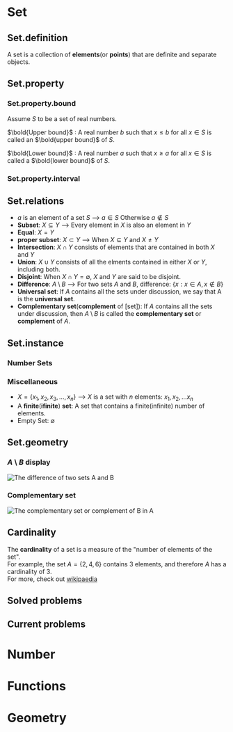 # Set
## Set.definition
A set is a collection of **elements**(or **points**) that are definite and separate objects.
## Set.property
### Set.property.bound
Assume $S$ to be a set of real numbers.

$\bold{Upper bound}$ : A real number $b$ such that $x \leq b$ for all $x \in S$ is called an $\bold{upper bound}$ of $S$.

$\bold{Lower bound}$ : A real number $a$ such that $x \geq a$ for all $x \in S$ is called a $\bold{lower bound}$ of $S$.



### Set.property.interval
## Set.relations
- $a$  is an element of a set   $S$  -->  $a \in S$  Otherwise  $a \notin S$
- **Subset**:  $X \subseteq Y$ --> Every element in $X$ is also an element in $Y$
- **Equal**: $X = Y$
- **proper subset**: $X \subset Y$ --> When $X \subseteq Y$ and $X \ne Y$
- **Intersection**: $X \cap Y$ consists of elements that are contained in both $X$ and $Y$
- **Union**: $X \cup Y$ consists of all the elments contained in either $X$ or $Y$, including both.
- **Disjoint**: When $X \cap Y = \emptyset$, $X$ and $Y$ are said to be disjoint.
- **Difference**: $A \setminus B$ --> For two sets $A$ and $B$, difference: $\{x: x \in A, x \notin B \}$
- **Universal set**: If $A$ contains all the sets under discussion, we say that A is the **universal set**.
- **Complementary set**(**complement** of \[set\]): If $A$ contains all the sets under discussion, then $A \setminus B$ is called the **complementary set** or **complement** of $A$.
## Set.instance
### Number Sets
### Miscellaneous
- $X=\{x_1,x_2,x_3,...,x_n\}$  --> $X$  is a set with  $n$  elements:  $x_1,x_2,...x_n$
- A **finite**(**ifinite**) **set**: A set that contains a finite(infinite) number of elements.
- Empty Set:  $\emptyset$  
## Set.geometry
### $A \setminus B$ display
![The difference of two sets $A$ and $B$](../assets/setminus.PNG)
### Complementary set
![The complementary set or complement of $B$ in $A$](../assets/complementary.PNG)
## Cardinality
The **cardinality** of a set is a measure of the "number of elements of the set".  
For example, the set $A= \{2,4,6\}$ contains 3 elements, and therefore $A$ has a cardinality of 3.  
For more, check out [wikipaedia](https://en.wikipedia.org/wiki/Cardinality)

## Solved problems


## Current problems

# Number

# Functions

# Geometry


